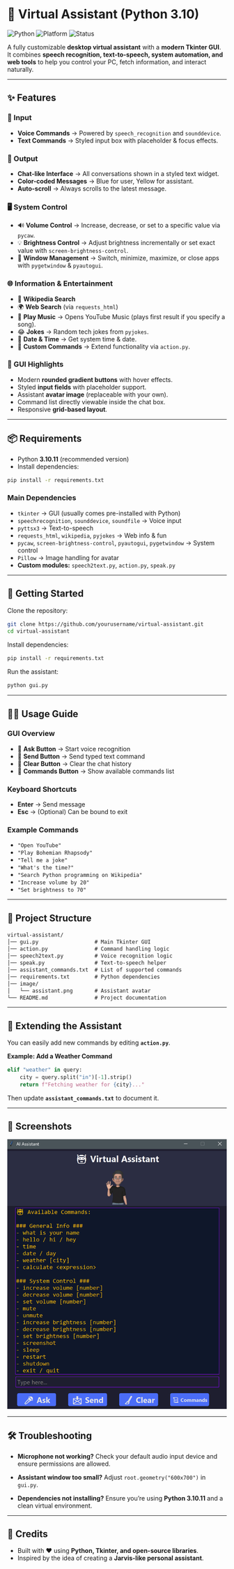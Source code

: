 # 🤖 Virtual Assistant (Python 3.10)

![Python](https://img.shields.io/badge/python-3.10-blue.svg)
![Platform](https://img.shields.io/badge/platform-windows%20%7C%20linux-lightgrey.svg)
![Status](https://img.shields.io/badge/status-active-brightgreen.svg)

A fully customizable **desktop virtual assistant** with a **modern Tkinter GUI**.  
It combines **speech recognition, text-to-speech, system automation, and web tools** to help you control your PC, fetch information, and interact naturally.  

---

## ✨ Features

### 🎤 Input
- **Voice Commands** → Powered by `speech_recognition` and `sounddevice`.  
- **Text Commands** → Styled input box with placeholder & focus effects.  

### 💬 Output
- **Chat-like Interface** → All conversations shown in a styled text widget.  
- **Color-coded Messages** → Blue for user, Yellow for assistant.  
- **Auto-scroll** → Always scrolls to the latest message.  

### 🖥️ System Control
- 🔊 **Volume Control** → Increase, decrease, or set to a specific value via `pycaw`.  
- 💡 **Brightness Control** → Adjust brightness incrementally or set exact value with `screen-brightness-control`.  
- 📂 **Window Management** → Switch, minimize, maximize, or close apps with `pygetwindow` & `pyautogui`.  

### 🌐 Information & Entertainment
- 📖 **Wikipedia Search**  
- 🌍 **Web Search** (via `requests_html`)  
- 🎵 **Play Music** → Opens YouTube Music (plays first result if you specify a song).  
- 😂 **Jokes** → Random tech jokes from `pyjokes`.  
- 📅 **Date & Time** → Get system time & date.  
- 📌 **Custom Commands** → Extend functionality via `action.py`.  

### 🎨 GUI Highlights
- Modern **rounded gradient buttons** with hover effects.  
- Styled **input fields** with placeholder support.  
- Assistant **avatar image** (replaceable with your own).  
- Command list directly viewable inside the chat box.  
- Responsive **grid-based layout**.  

---

## 📦 Requirements

- Python **3.10.11** (recommended version)  
- Install dependencies:  
```bash
pip install -r requirements.txt
````

### Main Dependencies

* `tkinter` → GUI (usually comes pre-installed with Python)
* `speechrecognition`, `sounddevice`, `soundfile` → Voice input
* `pyttsx3` → Text-to-speech
* `requests_html`, `wikipedia`, `pyjokes` → Web info & fun
* `pycaw`, `screen-brightness-control`, `pyautogui`, `pygetwindow` → System control
* `Pillow` → Image handling for avatar
* **Custom modules:** `speech2text.py`, `action.py`, `speak.py`

---

## 🚀 Getting Started

Clone the repository:

```bash
git clone https://github.com/yourusername/virtual-assistant.git
cd virtual-assistant
```

Install dependencies:

```bash
pip install -r requirements.txt
```

Run the assistant:

```bash
python gui.py
```

---

## 🧑‍💻 Usage Guide

### GUI Overview

* 🎤 **Ask Button** → Start voice recognition
* 📩 **Send Button** → Send typed text command
* 🧹 **Clear Button** → Clear the chat history
* 📜 **Commands Button** → Show available commands list

### Keyboard Shortcuts

* **Enter** → Send message
* **Esc** → (Optional) Can be bound to exit

### Example Commands

* `"Open YouTube"`
* `"Play Bohemian Rhapsody"`
* `"Tell me a joke"`
* `"What's the time?"`
* `"Search Python programming on Wikipedia"`
* `"Increase volume by 20"`
* `"Set brightness to 70"`

---

## 📂 Project Structure

```
virtual-assistant/
│── gui.py                  # Main Tkinter GUI
│── action.py               # Command handling logic
│── speech2text.py          # Voice recognition logic
│── speak.py                # Text-to-speech helper
│── assistant_commands.txt  # List of supported commands
│── requirements.txt        # Python dependencies
│── image/
│   └── assistant.png       # Assistant avatar
└── README.md               # Project documentation
```

---

## 🔧 Extending the Assistant

You can easily add new commands by editing **`action.py`**.

**Example: Add a Weather Command**

```python
elif "weather" in query:
    city = query.split("in")[-1].strip()
    return f"Fetching weather for {city}..."
```

Then update **`assistant_commands.txt`** to document it.

---

## 📸 Screenshots

![Assistant Screenshot](image/assistant_screenshot.png)

---

## 🛠️ Troubleshooting

* **Microphone not working?**
  Check your default audio input device and ensure permissions are allowed.

* **Assistant window too small?**
  Adjust `root.geometry("600x700")` in `gui.py`.

* **Dependencies not installing?**
  Ensure you’re using **Python 3.10.11** and a clean virtual environment.

---

## 🙌 Credits

* Built with ❤️ using **Python, Tkinter, and open-source libraries**.
* Inspired by the idea of creating a **Jarvis-like personal assistant**.

```
